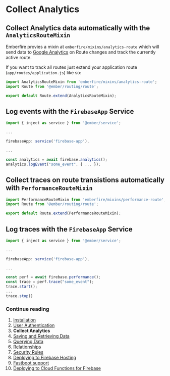 # Collect Analytics

## Collect Analytics data automatically with the `AnalyticsRouteMixin`

Emberfire provies a mixin at `emberfire/mixins/analytics-route` which will send data to [Google Analytics](https://firebase.google.com/docs/analytics) on Route changes and track the currently active route.

If you want to track all routes just extend your application route (`app/routes/application.js`) like so:

```js
import AnalyticsRouteMixin from 'emberfire/mixins/analytics-route';
import Route from '@ember/routing/route';

export default Route.extend(AnalyticsRouteMixin);
```

## Log events with the `FirebaseApp` Service

```js
import { inject as service } from '@ember/service';

...

firebaseApp: service('firebase-app'),

...

const analytics = await firebase.analytics();
analytics.logEvent("some_event", { ... });
```

## Collect traces on route transistions automatically with `PerformanceRouteMixin`

```js
import PerformanceRouteMixin from 'emberfire/mixins/performance-route';
import Route from '@ember/routing/route';

export default Route.extend(PerformanceRouteMixin);
```

## Log traces with the `FirebaseApp` Service


```js
import { inject as service } from '@ember/service';

...

firebaseApp: service('firebase-app'),

...

const perf = await firebase.performance();
const trace = perf.trace("some_event");
trace.start();
...
trace.stop()
```

### Continue reading

1. [Installation](installation.md)
1. [User Authentication](authentication.md)
1. **Collect Analytics**
1. [Saving and Retrieving Data](saving-and-retrieving-data.md)
1. [Querying Data](querying-data.md)
1. [Relationships](relationships.md)
1. [Security Rules](security-rules.md)
1. [Deploying to Firebase Hosting](deploying-to-firebase-hosting.md)
1. [Fastboot support](fastboot-support.md)
1. [Deploying to Cloud Functions for Firebase](deploying-fastboot-to-cloud-functions.md)